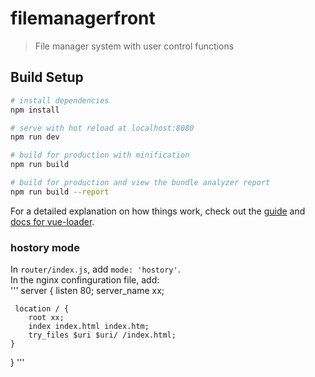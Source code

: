 # filemanagerfront

> File manager system with user control functions

## Build Setup

``` bash
# install dependencies
npm install

# serve with hot reload at localhost:8080
npm run dev

# build for production with minification
npm run build

# build for production and view the bundle analyzer report
npm run build --report
```

For a detailed explanation on how things work, check out the [guide](http://vuejs-templates.github.io/webpack/) and [docs for vue-loader](http://vuejs.github.io/vue-loader).  

### hostory mode
In `router/index.js`, add `mode: 'hostory'`.  
In the nginx confinguration file, add:  
'''
server {
    listen 80;
    server_name xx;

     location / {
        root xx;
        index index.html index.htm;
        try_files $uri $uri/ /index.html;
    }
   
}
'''
